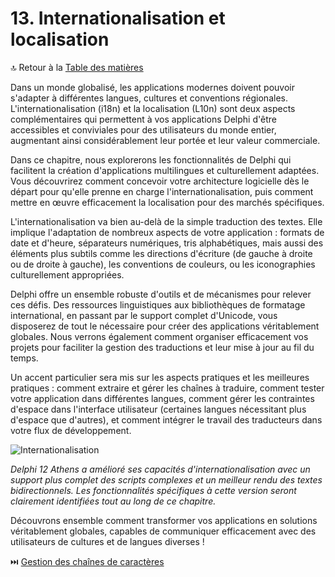 # 13. Internationalisation et localisation

🔝 Retour à la [Table des matières](/SOMMAIRE.md)

Dans un monde globalisé, les applications modernes doivent pouvoir s'adapter à différentes langues, cultures et conventions régionales. L'internationalisation (i18n) et la localisation (L10n) sont deux aspects complémentaires qui permettent à vos applications Delphi d'être accessibles et conviviales pour des utilisateurs du monde entier, augmentant ainsi considérablement leur portée et leur valeur commerciale.

Dans ce chapitre, nous explorerons les fonctionnalités de Delphi qui facilitent la création d'applications multilingues et culturellement adaptées. Vous découvrirez comment concevoir votre architecture logicielle dès le départ pour qu'elle prenne en charge l'internationalisation, puis comment mettre en œuvre efficacement la localisation pour des marchés spécifiques.

L'internationalisation va bien au-delà de la simple traduction des textes. Elle implique l'adaptation de nombreux aspects de votre application : formats de date et d'heure, séparateurs numériques, tris alphabétiques, mais aussi des éléments plus subtils comme les directions d'écriture (de gauche à droite ou de droite à gauche), les conventions de couleurs, ou les iconographies culturellement appropriées.

Delphi offre un ensemble robuste d'outils et de mécanismes pour relever ces défis. Des ressources linguistiques aux bibliothèques de formatage international, en passant par le support complet d'Unicode, vous disposerez de tout le nécessaire pour créer des applications véritablement globales. Nous verrons également comment organiser efficacement vos projets pour faciliter la gestion des traductions et leur mise à jour au fil du temps.

Un accent particulier sera mis sur les aspects pratiques et les meilleures pratiques : comment extraire et gérer les chaînes à traduire, comment tester votre application dans différentes langues, comment gérer les contraintes d'espace dans l'interface utilisateur (certaines langues nécessitant plus d'espace que d'autres), et comment intégrer le travail des traducteurs dans votre flux de développement.

![Internationalisation](https://placeholder-for-internationalization.com/image.png)

*Delphi 12 Athens a amélioré ses capacités d'internationalisation avec un support plus complet des scripts complexes et un meilleur rendu des textes bidirectionnels. Les fonctionnalités spécifiques à cette version seront clairement identifiées tout au long de ce chapitre.*

Découvrons ensemble comment transformer vos applications en solutions véritablement globales, capables de communiquer efficacement avec des utilisateurs de cultures et de langues diverses !

⏭️ [Gestion des chaînes de caractères](/13-internationalisation-et-localisation/01-gestion-des-chaines-de-caracteres.md)
